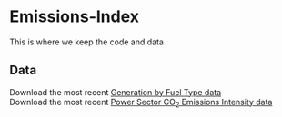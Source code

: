 # Emissions-Index

This is where we keep the code and data


## Data
Download the most recent [Generation by Fuel Type data](https://github.com/EmissionsIndex/Emissions-Index/raw/master/Calculated%20values/2017/2017%20Q1%20US%20Generation%20By%20Fuel%20Type.xlsx)  
Download the most recent [Power Sector CO<sub>2</sub> Emissions Intensity data](https://github.com/EmissionsIndex/Emissions-Index/raw/master/Calculated%20values/2017/2017%20Q1%20US%20Power%20Sector%20CO2%20Emissions%20Intensity.xlsx)




